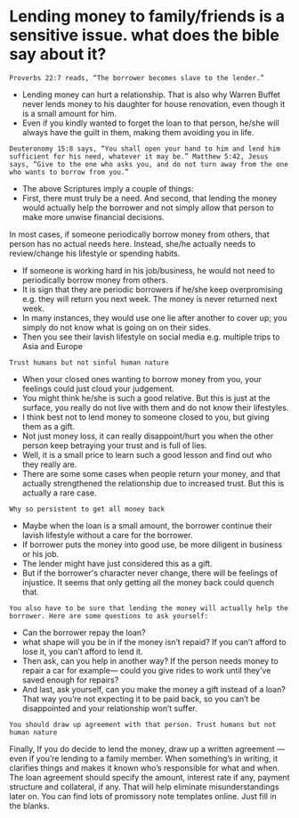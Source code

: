 # Lending money to family/friends is a sensitive issue. what does the bible say about it?

`Proverbs 22:7 reads, “The borrower becomes slave to the lender.”`
- Lending money can hurt a relationship. That is also why Warren Buffet never lends money to his daughter for house renovation, even though it is a small amount for him.
- Even if you kindly wanted to forget the loan to that person, he/she will always have the guilt in them, making them avoiding you in life.

`Deuteronomy 15:8 says, “You shall open your hand to him and lend him sufficient for his need, whatever it may be.” Matthew 5:42, Jesus says, “Give to the one who asks you, and do not turn away from the one who wants to borrow from you.”`
- The above Scriptures imply a couple of things:
- First, there must truly be a need. And second, that lending the money would actually help the borrower and not simply allow that person to make more unwise financial decisions.

In most cases, if someone periodically borrow money from others, that person has no actual needs here. Instead, she/he actually needs to review/change his lifestyle or spending habits.
- If someone is working hard in his job/business, he would not need to periodically borrow money from others.
- It is sign that they are periodic borrowers if he/she keep overpromising e.g. they will return you next week. The money is never returned next week.
- In many instances, they would use one lie after another to cover up; you simply do not know what is going on on their sides.
- Then you see their lavish lifestyle on social media e.g. multiple trips to Asia and Europe

`Trust humans but not sinful human nature`
- When your closed ones wanting to borrow money from you, your feelings could just cloud your judgement.
- You might think he/she is such a good relative. But this is just at the surface, you really do not live with them and do not know their lifestyles.
- I think best not to lend money to someone closed to you, but giving them as a gift.
- Not just money loss, it can really disappoint/hurt you when the other person keep betraying your trust and is full of lies.
- Well, it is a small price to learn such a good lesson and find out who they really are.
- There are some some cases when people return your money, and that actually strengthened the relationship due to increased trust. But this is actually a rare case.

`Why so persistent to get all money back`
- Maybe when the loan is a small amount, the borrower continue their lavish lifestyle without a care for the borrower.
- If borrower puts the money into good use, be more diligent in business or his job.
- The lender might have just considered this as a gift.
- But if the borrower's character never change, there will be feelings of injustice. It seems that only getting all the money back could quench that.

`You also have to be sure that lending the money will actually help the borrower. Here are some questions to ask yourself:`
- Can the borrower repay the loan? 
- what shape will you be in if the money isn’t repaid? If you can’t afford to lose it, you can’t afford to lend it.
- Then ask, can you help in another way? If the person needs money to repair a car for example— could you give rides to work until they’ve saved enough for repairs?
- And last, ask yourself, can you make the money a gift instead of a loan? That way you’re not expecting it to be paid back, so you can’t be disappointed and your relationship won’t suffer. 

`You should draw up agreement with that person. Trust humans but not human nature`

Finally, If you do decide to lend the money, draw up a written agreement — even if you’re lending to a family member. When something’s in writing, it clarifies things and makes it known who’s responsible for what and when.
The loan agreement should specify the amount, interest rate if any, payment structure and collateral, if any. That will help eliminate misunderstandings later on. You can find lots of promissory note templates online. Just fill in the blanks.
